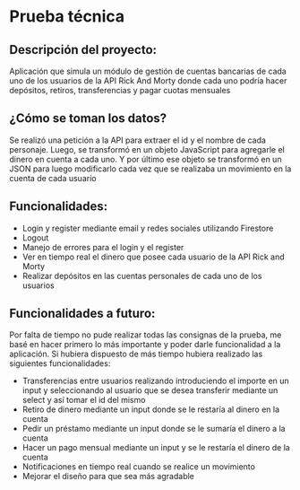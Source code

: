 # Prueba técnica

## Descripción del proyecto:
Aplicación que simula un módulo de gestión de cuentas bancarias de cada uno de los usuarios de la API Rick And Morty donde cada uno podría hacer depósitos, retiros, transferencias y pagar cuotas mensuales

## ¿Cómo se toman los datos?
Se realizó una petición a la API para extraer el id y el nombre de cada personaje. Luego, se transformó en un objeto JavaScript para agregarle el dinero en cuenta a cada uno. Y por último ese objeto se transformó en un JSON para luego modificarlo cada vez que se realizaba un movimiento en la cuenta de cada usuario

## Funcionalidades:
- Login y register mediante email y redes sociales utilizando Firestore
- Logout
- Manejo de errores para el login y el register
- Ver en tiempo real el dinero que posee cada usuario de la API Rick and Morty
- Realizar depósitos en las cuentas personales de cada uno de los usuarios

## Funcionalidades a futuro:
Por falta de tiempo no pude realizar todas las consignas de la prueba, me basé en hacer primero lo más importante y poder darle funcionalidad a la aplicación.
Si hubiera dispuesto de más tiempo hubiera realizado las siguientes funcionalidades:
- Transferencias entre usuarios realizando introduciendo el importe en un input y seleccionando al usuario que se desea transferir mediante un select y así tomar el id del mismo
- Retiro de dinero mediante un input donde se le restaría al dinero en la cuenta
- Pedir un préstamo mediante un input donde se le sumaría el dinero a la cuenta
- Hacer un pago mensual mediante un input y se le restaría el dinero de la cuenta
- Notificaciones en tiempo real cuando se realice un movimiento
- Mejorar el diseño para que sea más agradable
